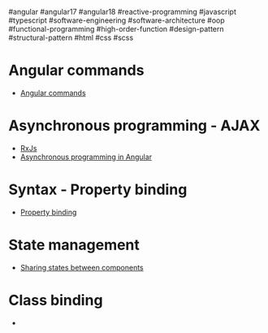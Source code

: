 #angular #angular17 #angular18 #reactive-programming #javascript #typescript  #software-engineering #software-architecture #oop #functional-programming #high-order-function #design-pattern #structural-pattern #html #css #scss 

# Angular commands
- [Angular commands](Angular%20commands.md)
# Asynchronous programming - AJAX
- [RxJs](RxJs.md)
- [Asynchronous programming in Angular](Asynchronous%20programming%20in%20Angular.md)
# Syntax - Property binding
- [Property binding](Property%20binding.md)
# State management
- [Sharing states between components](Sharing%20states%20between%20components.md)
# Class binding
- 